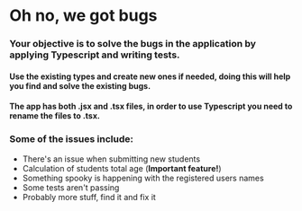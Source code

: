 # Oh no, we got bugs

### Your objective is to solve the bugs in the application by applying Typescript and writing tests.

####  Use the existing types and create new ones if needed, doing this will help you find and solve the existing bugs.

#### The app has both .jsx and .tsx files, in order to use Typescript you need to rename the files to .tsx.

### Some of the issues include:

* There's an issue when submitting new students
* Calculation of students total age (**Important feature!**)
* Something spooky is happening with the registered users names
* Some tests aren't passing
* Probably more stuff, find it and fix it